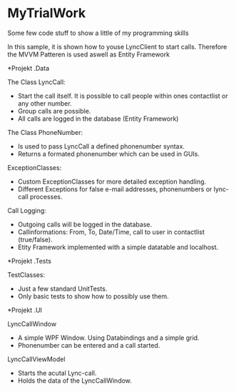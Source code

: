 # MyTrialWork
Some few code stuff to show a little of my programming skills

In this sample, it is shown how to youse LyncClient to start calls. 
Therefore the MVVM Patteren is used aswell as Entity Framework

*Projekt .Data

The Class LyncCall:
- Start the call itself. It is possible to call people within ones contactlist or any other number.
- Group calls are possible.
- All calls are logged in the database (Entity Framework)

The Class PhoneNumber:
- Is used to pass LyncCall a defined phonenumber syntax.
- Returns a formated phonenumber which can be used in GUIs.

ExceptionClasses:
- Custom ExceptionClasses for more detailed exception handling.
- Different Exceptions for false e-mail addresses, phonenumbers or lync-call processes.

Call Logging:
- Outgoing calls will be logged in the database.
- Callinformations: From, To, Date/Time, call to user in contactlist (true/false).
- Etity Framework implemented with a simple datatable and localhost.


*Projekt .Tests

TestClasses:
- Just a few standard UnitTests.
- Only basic tests to show how to possibly use them.


*Projekt .UI

LyncCallWindow
- A simple WPF Window. Using Databindings and a simple grid.
- Phonenumber can be entered and a call started.

LyncCallViewModel
- Starts the acutal Lync-call.
- Holds the data of the LyncCallWindow.
